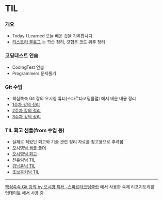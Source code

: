 # TIL 
### 개요
- Today I Learned 오늘 배운 것을 기록합니다.
- [티스토리 블로그](https://auberr.tistory.com/) 는 학습 정리, 깃헙은 코드 위주 정리

### 코딩테스트 연습
- CodingTest 연습
- Programmers 문제풀기

### Git 수업
- 핵심쏙속 Git 강의 오시영 튜터(스파르타코딩클럽) 에서 배운 내용 정리
- [1주차 강의 정리](/TIL/2022-09-08_TIL.txt)
- [2주차 강의 정리](/TIL/2022-09-10_TIL.txt)
- [3주차 강의 정리](/TIL/2022-09-11_TIL.txt)

### TIL 회고 샘플(from 수업 등)
- 실제로 적었던 회고와 기술 관련 정리 자료를 참고용으로 추려봄
- [오시영님 샘플 폴더](https://github.com/siyoungoh/til/tree/main/sample)
- [오시영님 회고](https://github.com/siyoungoh/til/blob/main/sample/retrospective.md)
- [진유림님 TIL](milooy.github.io/TIL/)
- [김남윤님 TIL](github.com/cheese10yun/TIL)
- [초보몽키님 TIL](https://wayhome25.github.io/)

-----
[핵심쏙속 Git 강의 by 오시영 튜터 -스파르타코딩클럽](https://spartacodingclub.kr/online/git) 에서 사용한 숙제 리포지토리를 업데이트 해서 사용 중
